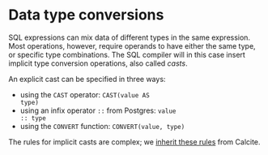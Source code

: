 # Data type conversions

SQL expressions can mix data of different types in the same
expression.  Most operations, however, require operands to have either
the same type, or specific type combinations.  The SQL compiler will
in this case insert implicit type conversion operations, also called
*casts*.

An explicit cast can be specified in three ways:

* using the `CAST` operator: <code>CAST(value AS type)</code>
* using an infix operator <code>::</code> from Postgres:
  <code>value :: type</code>
* using the `CONVERT` function: `CONVERT(value, type)`

The rules for implicit casts are complex; we [inherit these
rules](https://calcite.apache.org/docs/reference.html#conversion-contexts-and-strategies)
from Calcite.

